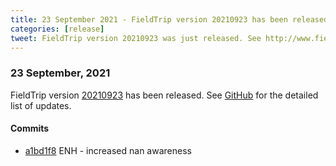 ```yaml
---
title: 23 September 2021 - FieldTrip version 20210923 has been released
categories: [release]
tweet: FieldTrip version 20210923 was just released. See http://www.fieldtriptoolbox.org/#23-september-2021
---
```


### 23 September, 2021

FieldTrip version [20210923](http://github.com/fieldtrip/fieldtrip/releases/tag/20210923) has been released.
See [GitHub](https://github.com/fieldtrip/fieldtrip/compare/20210921...20210923) for the detailed list of updates.

#### Commits

- [a1bd1f8](http://github.com/fieldtrip/fieldtrip/commit/a1bd1f8) ENH - increased nan awareness
